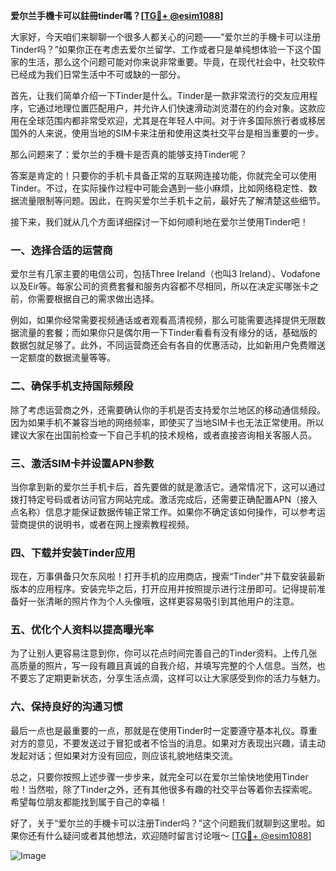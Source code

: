 **爱尔兰手機卡可以註冊tinder嗎？[[TG💪+ @esim1088](https://t.me/s/esim1088)]**

大家好，今天咱们来聊聊一个很多人都关心的问题——“爱尔兰的手機卡可以注册Tinder吗？”如果你正在考虑去爱尔兰留学、工作或者只是单纯想体验一下这个国家的生活，那么这个问题可能对你来说非常重要。毕竟，在现代社会中，社交软件已经成为我们日常生活中不可或缺的一部分。

首先，让我们简单介绍一下Tinder是什么。Tinder是一款非常流行的交友应用程序，它通过地理位置匹配用户，并允许人们快速滑动浏览潜在的约会对象。这款应用在全球范围内都非常受欢迎，尤其是在年轻人中间。对于许多国际旅行者或移居国外的人来说，使用当地的SIM卡来注册和使用这类社交平台是相当重要的一步。

那么问题来了：爱尔兰的手機卡是否真的能够支持Tinder呢？

答案是肯定的！只要你的手机卡具备正常的互联网连接功能，你就完全可以使用Tinder。不过，在实际操作过程中可能会遇到一些小麻烦，比如网络稳定性、数据流量限制等问题。因此，在购买爱尔兰手机卡之前，最好先了解清楚这些细节。

接下来，我们就从几个方面详细探讨一下如何顺利地在爱尔兰使用Tinder吧！

### 一、选择合适的运营商

爱尔兰有几家主要的电信公司，包括Three Ireland（也叫3 Ireland）、Vodafone以及Eir等。每家公司的资费套餐和服务内容都不尽相同，所以在决定买哪张卡之前，你需要根据自己的需求做出选择。

例如，如果你经常需要视频通话或者观看高清视频，那么可能需要选择提供无限数据流量的套餐；而如果你只是偶尔用一下Tinder看看有没有缘分的话，基础版的数据包就足够了。此外，不同运营商还会有各自的优惠活动，比如新用户免费赠送一定额度的数据流量等等。

### 二、确保手机支持国际频段

除了考虑运营商之外，还需要确认你的手机是否支持爱尔兰地区的移动通信频段。因为如果手机不兼容当地的网络频率，即使买了当地SIM卡也无法正常使用。所以建议大家在出国前检查一下自己手机的技术规格，或者直接咨询相关客服人员。

### 三、激活SIM卡并设置APN参数

当你拿到新的爱尔兰手机卡后，首先要做的就是激活它。通常情况下，这可以通过拨打特定号码或者访问官方网站完成。激活完成后，还需要正确配置APN（接入点名称）信息才能保证数据传输正常工作。如果你不确定该如何操作，可以参考运营商提供的说明书，或者在网上搜索教程视频。

### 四、下载并安装Tinder应用

现在，万事俱备只欠东风啦！打开手机的应用商店，搜索“Tinder”并下载安装最新版本的应用程序。安装完毕之后，打开应用并按照提示进行注册即可。记得提前准备好一张清晰的照片作为个人头像哦，这样更容易吸引到其他用户的注意。

### 五、优化个人资料以提高曝光率

为了让别人更容易注意到你，你可以花点时间完善自己的Tinder资料。上传几张高质量的照片，写一段有趣且真诚的自我介绍，并填写完整的个人信息。当然，也不要忘了定期更新状态，分享生活点滴，这样可以让大家感受到你的活力与魅力。

### 六、保持良好的沟通习惯

最后一点也是最重要的一点，那就是在使用Tinder时一定要遵守基本礼仪。尊重对方的意见，不要发送过于冒犯或者不恰当的消息。如果对方表现出兴趣，请主动发起对话；但如果对方没有回应，则应该礼貌地结束交流。

总之，只要你按照上述步骤一步步来，就完全可以在爱尔兰愉快地使用Tinder啦！当然啦，除了Tinder之外，还有其他很多有趣的社交平台等着你去探索呢。希望每位朋友都能找到属于自己的幸福！

好了，关于“爱尔兰的手機卡可以注册Tinder吗？”这个问题我们就聊到这里啦。如果你还有什么疑问或者其他想法，欢迎随时留言讨论哦～ [[TG💪+ @esim1088](https://t.me/s/esim1088)] 

![Image](https://i.postimg.cc/4NQfJmqS/Snipaste-2025-05-13-00-14-12.png)